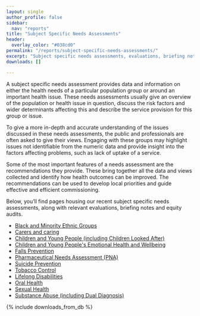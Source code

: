 ```yaml
---
layout: single
author_profile: false
sidebar:
  nav: "reports"
title: "Subject Specific Needs Assessments"
header:
  overlay_color: "#038cd0"
permalink: "/reports/subject-specific-needs-assessments/"
excerpt: "Subject specific needs assessments, evaluations, briefing notes and equity audits."
downloads: []

---
```


A subject specific needs assessment provides data and information on either the health needs of a particular population group or around an important health issue. These needs assessments usually give an overview of the population or health issue in question, discuss the risk factors and wider determinants affecting this and describe the service provision for this group or issue. 

To give a more in-depth and accurate understanding of the issues discussed in these needs assessments, the public and professionals are often asked to give their views. Engaging with these groups may highlight issues not identifiable from the numeric data and provide insight into the factors affecting problems, such as lack of uptake of a service.

Some of the most important features of a needs assessment are the recommendations they provide. These bring together all the data and views collected and identify how health outcomes can be improved. The recommendations can be used to develop local priorities and guide effective and efficient commissioning. 

Below, you’ll find pages housing our recent subject specific needs assessments, along with relevant evaluations, briefing notes and equity audits.

+ [Black and Minority Ethnic Groups](/reports/subject-specific-needs-assessments/black-and-minority-ethnic-needs-assessment/)
+ [Carers and caring](/reports/subject-specific-needs-assessments/carers-and-caring/)
+ [Children and Young People (including Children Looked After)](/reports/subject-specific-needs-assessments/cyp/)
+ [Children and Young People's Emotional Health and Wellbeing](/reports/subject-specific-needs-assessments/camhs-needs-assessment/)
+ [Falls Prevention](/reports/subject-specific-needs-assessments/falls-prevention/)
+ [Pharmaceutical Needs Assessment (PNA)](/reports/subject-specific-needs-assessments/pharmaceutical-needs-assessment-pna/)
+ [Suicide Prevention](/reports/subject-specific-needs-assessments/suicide-prevention/)
+ [Tobacco Control](/reports/subject-specific-needs-assessments/tobacco-control-needs-assessment/)
+ [Lifelong Disabilities](/reports/subject-specific-needs-assessments/lifelong-disabilities/)
+ [Oral Health](/reports/subject-specific-needs-assessments/oral-health/)
+ [Sexual Health](/reports/subject-specific-needs-assessments/sexual-health/)
+ [Substance Abuse (including Dual Diagnosis)](/reports/subject-specific-needs-assessments/substance-abuse/)

{% include downloads_from_db %}
